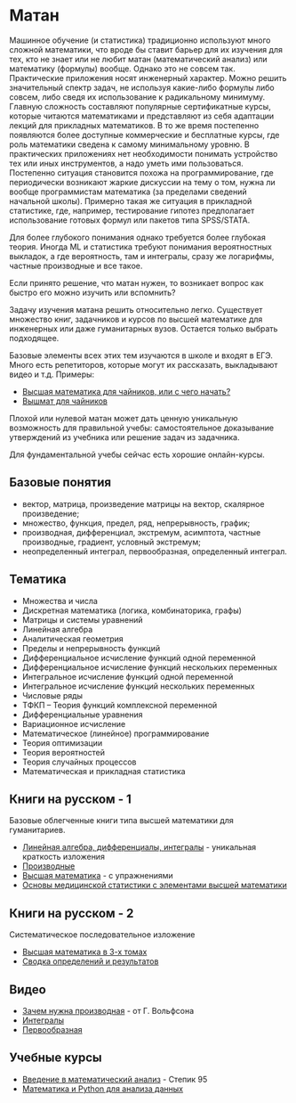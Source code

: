 # Матан

Машинное обучение (и статистика) традиционно используют много сложной математики, что вроде бы ставит барьер для их изучения для тех, кто не знает или не любит матан (математический анализ) или математику (формулы) вообще. Однако это не совсем так. Практические приложения носят инженерный характер. Можно решить значительный спектр задач, не используя какие-либо формулы либо совсем, либо сведя их использование к радикальному минимуму. Главную сложность составляют популярные сертификатные курсы, которые читаются математиками и представляют из себя адаптации лекций для прикладных математиков. В то же время постепенно появляются более доступные коммерческие и бесплатные курсы, где роль математики сведена к самому минимальному уровню. В практических приложениях нет необходимости понимать устройство тех или иных инструментов, а надо уметь ими пользоваться. Постепенно ситуация становится похожа на программирование, где периодически возникают жаркие дискуссии на тему о том, нужна ли вообще программистам математика (за пределами сведений начальной школы). Примерно такая же ситуация в прикладной статистике, где, например, тестирование гипотез предполагает использование готовых формул или пакетов типа SPSS/STATA.

Для более глубокого понимания однако требуется более глубокая теория. Иногда ML и статистика требуют понимания вероятностных выкладок, а где вероятность, там и интегралы, сразу же логарифмы, частные производные и все такое.

Если принято решение, что матан нужен, то возникает вопрос как быстро его можно изучить или вспомнить?

Задачу изучения матана решить относительно легко. Существует множество книг, задачников и курсов по высшей математике для инженерных или даже гуманитарных вузов. Остается только выбрать подходящее.

Базовые элементы всех этих тем изучаются в школе и входят в ЕГЭ. Много есть репетиторов, которые могут их рассказать, выкладывают видео и т.д. Примеры:

  * [Высшая математика для чайников, или с чего начать?](http://mathprofi.ru/matematika_dlya_chainikov.html)
  * [Вышмат для чайников](https://www.matburo.ru/mart_sub.php?p=art_vmall)

Плохой или нулевой матан может дать ценную уникальную возможность для правильной учебы: самостоятельное доказывание утверждений из учебника или решение задач из задачника.

Для фундаментальной учебы сейчас есть хорошие онлайн-курсы.

## Базовые понятия
  * вектор, матрица, произведение матрицы на вектор, скалярное произведение;
  * множество, функция, предел, ряд,  непрерывность, график;
  * производная, дифференциал, экстремум, асимптота, частные производные, градиент, условный экстремум;
  * неопределенный интеграл, первообразная, определенный интеграл.

## Тематика

 * Множества и числа
 * Дискретная математика (логика, комбинаторика, графы)
 * Матрицы и системы уравнений
 * Линейная алгебра
 * Аналитическая геометрия
 * Пределы и непрерывность функций
 * Дифференциальное исчисление функций одной переменной
 * Дифференциальное исчисление функций нескольких переменных
 * Интегральное исчисление функций одной переменной
 * Интегральное исчисление функций нескольких переменных
 * Числовые ряды
 * ТФКП – Теория функций комплексной переменной
 * Дифференциальные уравнения
 * Вариационное исчисление
 * Математическое (линейное) программирование
 * Теория оптимизации
 * Теория вероятностей
 * Теория случайных процессов
 * Математическая и прикладная статистика


## Книги на русском - 1

Базовые облегченные книги типа высшей математики для гуманитариев.

 * [Линейная алгебра, дифференциалы, интегралы](https://www.twirpx.com/file/288943/) - уникальная краткость изложения
 * [Производные](https://www.twirpx.com/file/2359807/)
 * [Высшая математика](https://www.twirpx.com/file/3061104/) - с упражнениями
 * [Основы медицинской статистики с элементами высшей математики](https://www.twirpx.com/file/2498793/)

## Книги на русском - 2

Систематическое последовательное изложение

  * [Высшая математика в 3-х томах](https://www.twirpx.com/file/2201207/)
  *  [Сводка определений и результатов](https://www.twirpx.com/file/579564/)


## Видео
  * [Зачем нужна производная](https://www.youtube.com/watch?v=ZZMCDNAmcs4)  - от Г. Вольфсона
  * [Интегралы](https://www.youtube.com/watch?v=AhZa26nDZfA) 
  * [Первообразная ](https://www.youtube.com/watch?v=CfXEUm9yvbI)

## Учебные курсы
  * [Введение в математический анализ](https://stepik.org/course/95/promo) - Степик 95 
  * [Математика и Python для анализа данных](https://ru.coursera.org/learn/mathematics-and-python) 





